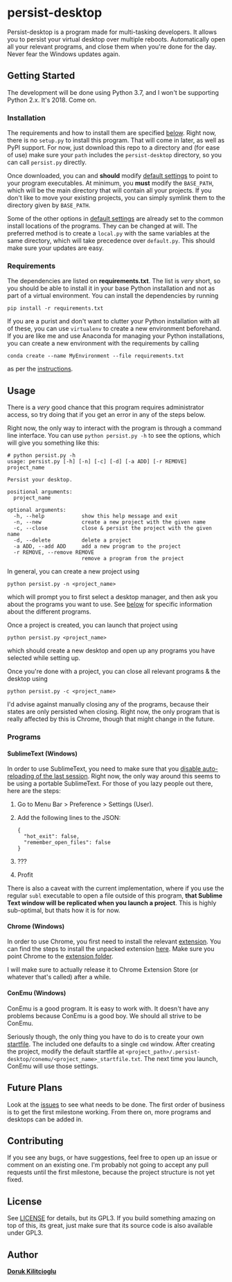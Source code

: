 # persist-desktop
Persist-desktop is a program made for multi-tasking developers. It allows you to persist your virtual desktop over multiple reboots. Automatically open all your relevant programs, and close them when you're done for the day. Never fear the Windows updates again.

## Getting Started

The development will be done using Python 3.7, and I won't be supporting Python 2.x. It's 2018. Come on.

### Installation

The requirements and how to install them are specified [below](#requirements). Right now, there is no `setup.py` to install this program. That will come in later, as well as PyPI support. For now, just download this repo to a directory and (for ease of use) make sure your `path` includes the `persist-desktop` directory, so you can call `persist.py` directly.

Once downloaded, you can and **should** modify [default settings](persist-desktop/settings/default.py) to point to your program executables. At minimum, you **must** modify the `BASE_PATH`, which will be the main directory that will contain all your projects. If you don't like to move your existing projects, you can simply symlink them to the directory given by `BASE_PATH`.

Some of the other options in [default settings](persist-desktop/settings/default.py) are already set to the common install locations of the programs. They can be changed at will. The preferred method is to create a `local.py` with the same variables at the same directory, which will take precedence over `default.py`. This should make sure your updates are easy.

### Requirements

The dependencies are listed on **requirements.txt**. The list is _very_ short, so you should be able to install it in your base Python installation and not as part of a virtual environment. You can install the dependencies by running
```
pip install -r requirements.txt
```
If you are a purist and don't want to clutter your Python installation with all of these, you can use `virtualenv` to create a new environment beforehand. If you are like me and use Anaconda for managing your Python installations, you can create a new environment with the requirements by calling
```
conda create --name MyEnvironment --file requirements.txt
```
as per the [instructions](https://conda.io/docs/using/envs.html#create-an-environment).

## Usage

There is a _very_ good chance that this program requires administrator access, so try doing that if you get an error in any of the steps below.

Right now, the only way to interact with the program is through a command line interface. You can use `python persist.py -h` to see the options, which will give you something like this:

```
# python persist.py -h
usage: persist.py [-h] [-n] [-c] [-d] [-a ADD] [-r REMOVE] project_name

Persist your desktop.

positional arguments:
  project_name

optional arguments:
  -h, --help            show this help message and exit
  -n, --new             create a new project with the given name
  -c, --close           close & persist the project with the given name
  -d, --delete          delete a project
  -a ADD, --add ADD     add a new program to the project
  -r REMOVE, --remove REMOVE
                        remove a program from the project
```

In general, you can create a new project using
```
python persist.py -n <project_name>
```
which will prompt you to first select a desktop manager, and then ask you about the programs you want to use. See [below](#programs) for specific information about the different programs.

Once a project is created, you can launch that project using
```
python persist.py <project_name>
```
which should create a new desktop and open up any programs you have selected while setting up.

Once you're done with a project, you can close all relevant programs & the desktop using
```
python persist.py -c <project_name>
```
I'd advise against manually closing any of the programs, because their states are only persisted when closing. Right now, the only program that is really affected by this is Chrome, though that might change in the future.

### Programs

#### SublimeText (Windows)

In order to use SublimeText, you need to make sure that you [disable auto-reloading of the last session](https://forum.sublimetext.com/t/disable-automatic-loading-of-last-session/4132/15). Right now, the only way around this seems to be using a portable SublimeText. For those of you lazy people out there, here are the steps:
1. Go to Menu Bar > Preference > Settings (User).
2. Add the following lines to the JSON:
   ```
   {
     "hot_exit": false,
     "remember_open_files": false
   }
   ```

3. ???
4. Profit

There is also a caveat with the current implementation, where if you use the regular `subl` executable to open a file outside of this program, **that Sublime Text window will be replicated when you launch a project**. This is highly sub-optimal, but thats how it is for now.

#### Chrome (Windows)

In order to use Chrome, you first need to install the relevant [extension](persist-desktop/programs/chrome/extension). You can find the steps to install the unpacked extension [here](https://stackoverflow.com/questions/24577024/install-chrome-extension-not-in-the-store). Make sure you point Chrome to the [extension folder](persist-desktop/programs/chrome/extension).

I will make sure to actually release it to Chrome Extension Store (or whatever that's called) after a while.

#### ConEmu (Windows)

ConEmu is a good program. It is easy to work with. It doesn't have any problems because ConEmu is a good boy. We should all strive to be ConEmu.

Seriously though, the only thing you have to do is to create your own [startfile](https://conemu.github.io/en/ConEmuArgs.html#Sample-file-or-task). The included one defaults to a single `cmd` window. After creating the project, modify the default startfile at `<project_path>/.persist-desktop/conemu/<project_name>_startfile.txt`. The next time you launch, ConEmu will use those settings.

## Future Plans

Look at the [issues](https://github.com/dorukkilitcioglu/persist-desktop/issues) to see what needs to be done. The first order of business is to get the first milestone working. From there on, more programs and desktops can be added in.

## Contributing

If you see any bugs, or have suggestions, feel free to open up an issue or comment on an existing one. I'm probably not going to accept any pull requests until the first milestone, because the project structure is not yet fixed.

## License
See [LICENSE](LICENSE) for details, but its GPL3. If you build something amazing on top of this, its great, just make sure that its source code is also available under GPL3.

## Author
**[Doruk Kilitcioglu](https://dorukkilitcioglu.github.io/)**
